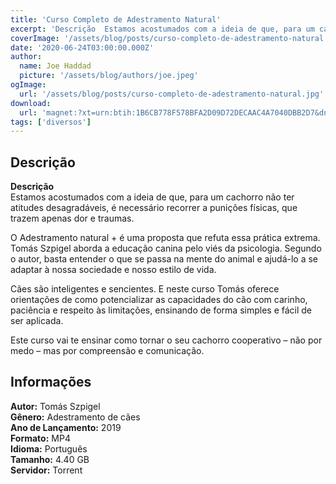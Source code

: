 ```yaml
---
title: 'Curso Completo de Adestramento Natural'
excerpt: 'Descrição  Estamos acostumados com a ideia de que, para um cachorro não ter atitudes desagradáveis, é necessário recorrer a punições físicas, que trazem apenas dor e traumas.  O Adestramento natural + é uma proposta que refuta essa prática extrema. Tomás Szpigel ab'
coverImage: '/assets/blog/posts/curso-completo-de-adestramento-natural.jpg'
date: '2020-06-24T03:00:00.000Z'
author:
  name: Joe Haddad
  picture: '/assets/blog/authors/joe.jpeg'
ogImage:
  url: '/assets/blog/posts/curso-completo-de-adestramento-natural.jpg'
download:
  url: 'magnet:?xt=urn:btih:1B6CB778F578BFA2D09D72DECAAC4A7040DBB2D7&dn=Udemy%20-%20Curso%20Completo%20de%20Adestramento%20Natural%20com%20Tom%c3%a1s%20Szpigel&tr=udp%3a%2f%2ftracker.openbittorrent.com%3a1337%2fannounce&tr=udp%3a%2f%2ftracker.opentrackr.org%3a1337%2fannounce'
tags: ['diversos']
---
```

<h2>Descrição</h2>
<p></p><p><strong>Descrição</strong><br/>Estamos acostumados com a ideia de que, para um cachorro não ter atitudes desagradáveis, é necessário recorrer a punições físicas, que trazem apenas dor e traumas.</p><p>O Adestramento natural + é uma proposta que refuta essa prática extrema. Tomás Szpigel aborda a educação canina pelo viés da psicologia. Segundo o autor, basta entender o que se passa na mente do animal e ajudá-lo a se adaptar à nossa sociedade e nosso estilo de vida.</p><p>Cães são inteligentes e sencientes. E neste curso Tomás oferece orientações de como potencializar as capacidades do cão com carinho, paciência e respeito às limitações, ensinando de forma simples e fácil de ser aplicada.</p><p>Este curso vai te ensinar como tornar o seu cachorro cooperativo – não por medo – mas por compreensão e comunicação.</p><h2>Informações</h2><p><strong>Autor:</strong> Tomás Szpigel<br/><strong>Gênero:</strong> Adestramento de cães<br/><strong>Ano de Lançamento:</strong> 2019<br/><strong>Formato:</strong> MP4<br/><strong>Idioma:</strong> Português<br/><strong>Tamanho:</strong> 4.40 GB<br/><strong>Servidor:</strong> Torrent</p>